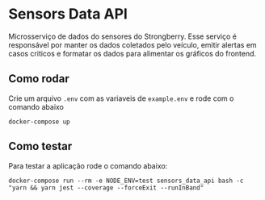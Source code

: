 # Sensors Data API

Microsserviço de dados do sensores do Strongberry. Esse serviço é responsável por manter os dados coletados pelo veículo, emitir alertas em casos criticos e formatar os dados para alimentar os gráficos do frontend.

## Como rodar

Crie um arquivo `.env` com as variaveis de `example.env` e rode com o comando abaixo

```
docker-compose up
```

## Como testar

Para testar a aplicação rode o comando abaixo:

```
docker-compose run --rm -e NODE_ENV=test sensors_data_api bash -c  "yarn && yarn jest --coverage --forceExit --runInBand"
```